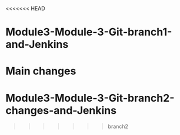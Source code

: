 <<<<<<< HEAD
# Module3-Module-3-Git-branch1-and-Jenkins
Main changes
=======
# Module3-Module-3-Git-branch2-changes-and-Jenkins
>>>>>>> branch2
